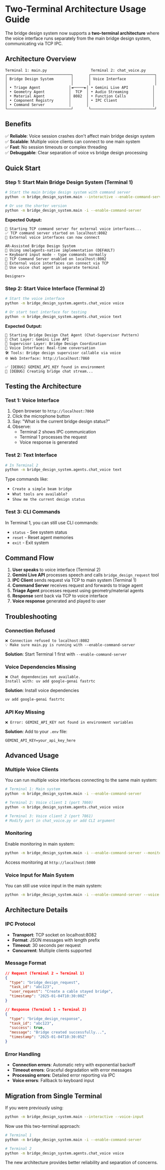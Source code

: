 # Two-Terminal Architecture Usage Guide

The bridge design system now supports a **two-terminal architecture** where the voice interface runs separately from the main bridge design system, communicating via TCP IPC.

## Architecture Overview

```
Terminal 1: main.py                    Terminal 2: chat_voice.py
┌─────────────────────────────┐       ┌─────────────────────────────┐
│ Bridge Design System        │       │ Voice Interface             │
│                             │       │                             │
│ • Triage Agent             │◄─────►│ • Gemini Live API           │
│ • Geometry Agent           │  TCP  │ • Audio Streaming           │
│ • Material Agent           │ 8082  │ • Function Calls            │
│ • Component Registry       │       │ • IPC Client                │
│ • Command Server           │       │                             │
└─────────────────────────────┘       └─────────────────────────────┘
```

## Benefits

✅ **Reliable**: Voice session crashes don't affect main bridge design system  
✅ **Scalable**: Multiple voice clients can connect to one main system  
✅ **Fast**: No session timeouts or complex threading  
✅ **Debuggable**: Clear separation of voice vs bridge design processing  

## Quick Start

### Step 1: Start Main Bridge Design System (Terminal 1)

```bash
# Start the main bridge design system with command server
python -m bridge_design_system.main --interactive --enable-command-server

# Or use the shorter version
python -m bridge_design_system.main -i --enable-command-server
```

**Expected Output:**
```
🚀 Starting TCP command server for external voice interfaces...
✅ TCP command server started on localhost:8082
📡 External voice interfaces can now connect

AR-Assisted Bridge Design System
🚀 Using smolagents-native implementation (DEFAULT)
⌨️ Keyboard input mode - type commands normally
🚀 TCP Command Server enabled on localhost:8082
📡 External voice interfaces can connect via TCP
🎤 Use voice chat agent in separate terminal

Designer> 
```

### Step 2: Start Voice Interface (Terminal 2)

```bash
# Start the voice interface
python -m bridge_design_system.agents.chat_voice voice

# Or start text interface for testing
python -m bridge_design_system.agents.chat_voice text
```

**Expected Output:**
```
🌉 Starting Bridge Design Chat Agent (Chat-Supervisor Pattern)
💬 Chat Layer: Gemini Live API  
🔧 Supervisor Layer: Bridge Design Coordination
🎤 Voice Interface: Real-time conversation
🛠️ Tools: Bridge design supervisor callable via voice
🌐 Web Interface: http://localhost:7860

✅ [DEBUG] GEMINI_API_KEY found in environment
🚀 [DEBUG] Creating bridge chat stream...
```

## Testing the Architecture

### Test 1: Voice Interface

1. Open browser to `http://localhost:7860`
2. Click the microphone button
3. Say: "What is the current bridge design status?"
4. Observe:
   - Terminal 2 shows IPC communication
   - Terminal 1 processes the request
   - Voice response is generated

### Test 2: Text Interface

```bash
# In Terminal 2
python -m bridge_design_system.agents.chat_voice text
```

Type commands like:
- `Create a simple beam bridge`
- `What tools are available?`
- `Show me the current design status`

### Test 3: CLI Commands

In Terminal 1, you can still use CLI commands:
- `status` - See system status
- `reset` - Reset agent memories
- `exit` - Exit system

## Command Flow

1. **User speaks** to voice interface (Terminal 2)
2. **Gemini Live API** processes speech and calls `bridge_design_request` tool
3. **IPC Client** sends request via TCP to main system (Terminal 1)
4. **Command Server** receives request and forwards to triage agent
5. **Triage Agent** processes request using geometry/material agents
6. **Response** sent back via TCP to voice interface
7. **Voice response** generated and played to user

## Troubleshooting

### Connection Refused
```
❌ Connection refused to localhost:8082
💡 Make sure main.py is running with --enable-command-server
```
**Solution**: Start Terminal 1 first with `--enable-command-server`

### Voice Dependencies Missing
```
❌ Chat dependencies not available.
Install with: uv add google-genai fastrtc
```
**Solution**: Install voice dependencies
```bash
uv add google-genai fastrtc
```

### API Key Missing
```
❌ Error: GEMINI_API_KEY not found in environment variables
```
**Solution**: Add to your `.env` file:
```
GEMINI_API_KEY=your_api_key_here
```

## Advanced Usage

### Multiple Voice Clients
You can run multiple voice interfaces connecting to the same main system:

```bash
# Terminal 1: Main system
python -m bridge_design_system.main -i --enable-command-server

# Terminal 2: Voice client 1 (port 7860)
python -m bridge_design_system.agents.chat_voice voice

# Terminal 3: Voice client 2 (port 7861)  
# Modify port in chat_voice.py or add CLI argument
```

### Monitoring
Enable monitoring in main system:
```bash
python -m bridge_design_system.main -i --enable-command-server --monitoring
```

Access monitoring at `http://localhost:5000`

### Voice Input for Main System
You can still use voice input in the main system:
```bash
python -m bridge_design_system.main -i --enable-command-server --voice-input
```

## Architecture Details

### IPC Protocol
- **Transport**: TCP socket on localhost:8082
- **Format**: JSON messages with length prefix
- **Timeout**: 30 seconds per request
- **Concurrent**: Multiple clients supported

### Message Format
```json
// Request (Terminal 2 → Terminal 1)
{
  "type": "bridge_design_request",
  "task_id": "abc123",
  "user_request": "Create a cable stayed bridge", 
  "timestamp": "2025-01-04T10:30:00Z"
}

// Response (Terminal 1 → Terminal 2)
{
  "type": "bridge_design_response",
  "task_id": "abc123", 
  "success": true,
  "message": "Bridge created successfully...",
  "timestamp": "2025-01-04T10:30:05Z"
}
```

### Error Handling
- **Connection errors**: Automatic retry with exponential backoff
- **Timeout errors**: Graceful degradation with error messages  
- **Processing errors**: Detailed error reporting via IPC
- **Voice errors**: Fallback to keyboard input

## Migration from Single Terminal

If you were previously using:
```bash
python -m bridge_design_system.main --interactive --voice-input
```

Now use this two-terminal approach:
```bash
# Terminal 1
python -m bridge_design_system.main -i --enable-command-server

# Terminal 2  
python -m bridge_design_system.agents.chat_voice voice
```

The new architecture provides better reliability and separation of concerns.